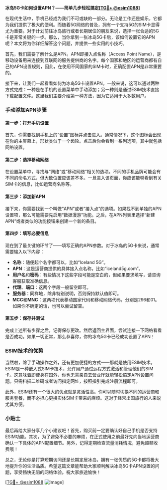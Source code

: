 **冰岛5G卡如何设置APN？——简单几步轻松搞定[[TG💪+ @esim1088](https://t.me/s/esim1088)]**

在现代生活中，手机已经成为我们不可或缺的一部分。无论是工作还是娱乐，它都为我们提供了极大的便利。而随着5G网络的普及，拥有一个支持5G的SIM卡显得尤为重要。对于计划前往冰岛旅行或者长期居住的朋友来说，选择一张合适的5G卡是非常关键的一步。那么，当你拿到一张冰岛5G卡后，该如何设置它的APN呢？本文将为你详细解答这个问题，并提供一些实用的小技巧。

首先，我们需要了解什么是APN。APN即接入点名称（Access Point Name），是移动设备用来连接到互联网的服务提供商的名字。每个国家和地区的运营商都有自己的APN设置规则，因此，在使用不同国家的SIM卡时，正确配置APN是非常重要的。

接下来，让我们一起看看如何为冰岛5G卡设置APN。一般来说，这可以通过两种方式完成：一种是在手机的设置菜单中手动添加；另一种则是通过ESIM技术直接下载配置文件。这里我们主要介绍第一种方法，因为它适用于大多数用户。

### 手动添加APN步骤

#### 第一步：打开手机设置
首先，你需要找到手机上的“设置”图标并点击进入。通常情况下，这个图标会出现在你的主屏幕上，形状类似于一个齿轮。点击后你会看到一系列选项，其中就包括网络设置。

#### 第二步：选择移动网络
在设置菜单中，寻找与“网络”或“移动网络”相关的选项。不同的手机品牌可能会有不同的命名方式，但大致位置应该差不多。一旦进入该页面，你应该能够看到有关SIM卡的信息，比如运营商名称等。

#### 第三步：添加新APN
接下来，你需要找到一个叫做“APN”或者“接入点”的选项。如果找不到单独的APN设置项，那么可能需要先启用“数据漫游”功能。之后，在APN列表里选择“新建APN”或者类似的功能按钮来创建一个新的条目。

#### 第四步：填写必要信息
现在到了最关键的环节了——填写正确的APN参数。对于冰岛的5G卡来说，通常需要输入以下内容：
- **名称**：随便起个名字都可以，比如“Iceland 5G”。
- **APN**：这是运营商提供的具体接入点名称，比如“iceland5g.com”。
- **用户名**和**密码**：有些情况下这些字段可能是空白的，但如果要求填写，请咨询客服获取准确信息。
- **代理**、**端口**：这两个字段一般留空即可。
- **服务器**：同样地，除非特别说明，否则保持默认值即可。
- **MCC**和**MNC**：这两项代表移动国家代码和移动网络代码，分别是296和01。如果你不确定的话，也可以尝试留空。

#### 第五步：保存并测试
完成上述所有步骤之后，记得保存更改。然后返回主界面，尝试连接一下网络看看是否成功。如果一切正常，那么恭喜你，你的冰岛5G卡已经成功设置了APN！

### ESIM技术的优势

当然啦，除了手动操作之外，还有更加便捷的方式——那就是使用ESIM技术。ESIM是一种嵌入式SIM卡技术，允许用户通过远程方式激活和管理他们的SIM卡。这意味着即使身在国外，你也无需亲自去营业厅就能轻松搞定APN设置问题。只需扫描二维码或者访问指定网址，按照指引完成注册流程即可。

此外，ESIM还有一个很大的优点就是灵活性高。你可以随时切换不同的运营商和服务套餐，而不必担心更换实体SIM卡带来的麻烦。这对于经常出国旅行的人来说尤其方便。

### 小贴士

最后再给大家分享几个小建议吧！首先，购买前一定要确认好自己手机是否支持ESIM功能。其次，为了避免不必要的麻烦，在正式使用之前最好先向当地运营商确认一下具体的APN配置细节。另外，记得定期检查流量消耗情况，避免超额收费哦！

总之，无论你是打算短期访问还是长期定居冰岛，拥有一张优质的5G卡都将极大地提升你的生活品质。希望这篇文章能帮助大家顺利解决冰岛5G卡APN设置的问题，享受畅快无阻的网络体验。祝大家旅途愉快！

[[TG💪+ @esim1088](https://t.me/s/esim1088) ![Image](https://i.postimg.cc/4NQfJmqS/Snipaste-2025-05-13-00-14-12.png)]